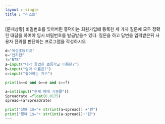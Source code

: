 ```yaml
---
layout : single
title : "리스트"
---
```

[문제상황]
비밀번호를 잊어버린 흥덕이는 회원가입떄 등록한 세 가지 질문에 모두 정확한 대답을 하여야 임시 비밀번호를 발급받을수 있다.
질문을 하고 답변을 입력받은뒤 사용자 진위를 판단하는 프로그램을 작성하시오

~~~python
d="옥성초등학교"
e="안지현"
f="BTS"
a=input("내가 졸업한 초등학교 이름은?")
b=input("엄마 이름은?")
c=input("좋아하는 가수")

print(a==d and b==e and c==f)
~~~

~~~~~python
a=int(input("현재 매매 기준률"))
Spreadrate =float(0.0175)
spread=(a*Spreadrate)

print("살떄 1$="+ str(int(a+spread)) +"원")
print("팔떄 1$="+ str(int(a-spread))+"원")
~~~

